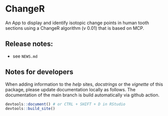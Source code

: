 # ChangeR

An App to display and identify isotopic change points in human tooth sections using a ChangeR algorithm (v 0.01) that is based on MCP.

## Release notes:

- see `NEWS.md`

## Notes for developers

When adding information to the _help_ sites, _docstrings_ or the _vignette_ of this 
package, please update documentation locally as follows. The documentation of
the main branch is build automatically via github action.

```R
devtools::document() # or CTRL + SHIFT + D in RStudio
devtools::build_site()
```
